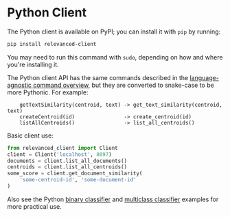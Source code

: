 # Python Client

The Python client is available on PyPI; you can install it with `pip` by running:

```bash
pip install relevanced-client
```
You may need to run this command with `sudo`, depending on how and where you're installing it.

The Python client API has the same commands described in the [language-agnostic command overview](../commands.md), but they are converted to snake-case to be more Pythonic.  For example:

```
    getTextSimilarity(centroid, text) -> get_text_similarity(centroid, text)
    createCentroid(id)                -> create_centroid(id)
    listAllCentroids()                -> list_all_centroids()
```

Basic client use:
```python
from relevanced_client import Client
client = Client('localhost', 8097)
documents = client.list_all_documents()
centroids = client.list_all_centroids()
some_score = client.get_document_similarity(
    'some-centroid-id', 'some-document-id'
)

```

Also see the Python [binary classifier](../examples/python-binary-classifier.md) and [multiclass classifier](../examples/python-multiclass-classifier.md) examples for more practical use.
